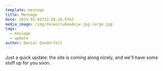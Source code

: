 ```yaml
---
template: message
title: Message
date: 2019-02-02T22:58:16.976Z
media_image: /img/dxcwoclu8aa4xjw.jpg-large.jpg
tags:
  - message
  - update
author: Daniel Dunderfelt
---
```


Just a quick update: the site is coming along nicely, and we'll have some stuff up for you soon.
